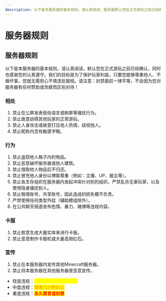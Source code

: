 ```yaml
---
description: 以下是本服务器的基本规则，请认真阅读，服务器默认您在正式游玩之前已经确认，同时也感谢您的认真遵守，谢谢配合
---
```


# 服务器规则

## 服务器规则

以下是本服务器的基本规则，请认真阅读。默认您在正式游玩之前已经确认，同时也感谢您的认真遵守。我们的目标是为了保护玩家利益，只要您能够尊重他人、不做坏事，您就无需担心不慎违反服规。请注意：封禁面前一律平等，不会因为您对服务器有任何赞助或贡献而区别对待！

### 相处

1. 禁止在公屏发表低俗语言或刷屏等骚扰行为。
2. 禁止故意妨碍其他玩家的正常游玩。
3. 禁止人身攻击或故意打压他人热情，歧视他人。
4. 禁止昵称内含有敏感字眼。

### 行为

1. 禁止盗窃他人箱子内的物品。
2. 禁止恶意破坏服务器或他人建筑。
3. 禁止借取他人物品后不归还。
4. 禁止冒充他人身份以博取尊重（例如：主播、UP、服主等）。
5. 禁止各生存组织在服务器内发起冲突针对别的组织。严禁乱杀无辜玩家，以及使用隐身骚扰别人。
6. 禁止租借账号、共享账号，因此造成的损失概不负责。
7. 严禁使用任何类型外挂（辅助模组除外）。
8. 在公共聊天频道发布色情、暴力、赌博等违规内容。

### 卡服

1. 禁止故意生成大量实体来进行卡服。
2. 禁止恶意制作卡服机或大量高频红石。

### 宣传

1. 禁止在本服务器内宣传其他Minecraft服务器。
2. 禁止将本服务器在其他服务器里恶意宣传。

* 轻度违规：<mark style="color:yellow;">**警告一次或者短暂禁言**</mark>
* 中度违规：<mark style="color:orange;">**禁言几小时以上**</mark>
* 重度违规：<mark style="color:red;">**永久禁言或封禁**</mark>
